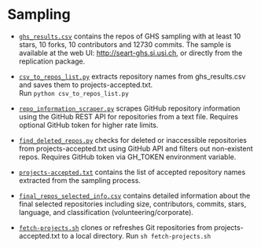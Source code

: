 # Sampling

* [`ghs_results.csv`](ghs_results.csv) contains the repos of GHS sampling with at least 10 stars, 10 forks, 10 contributors and 12730 commits.
The sample is available at the web UI: http://seart-ghs.si.usi.ch, or directly from the replication package.

* [`csv_to_repos_list.py`](csv_to_repos_list.py) extracts repository names from ghs_results.csv and saves them to projects-accepted.txt.   
  Run `python csv_to_repos_list.py`

* [`repo_information_scraper.py`](repo_information_scraper.py) scrapes GitHub repository information using the GitHub REST API for repositories from a text file. Requires optional GitHub token for higher rate limits.

* [`find_deleted_repos.py`](find_deleted_repos.py) checks for deleted or inaccessible repositories from projects-accepted.txt using GitHub API and filters out non-existent repos. Requires GitHub token via GH_TOKEN environment variable.

* [`projects-accepted.txt`](projects-accepted.txt) contains the list of accepted repository names extracted from the sampling process.

* [`final_repos_selected_info.csv`](final_repos_selected_info.csv) contains detailed information about the final selected repositories including size, contributors, commits, stars, language, and classification (volunteering/corporate).

* [`fetch-projects.sh`](fetch-projects.sh) clones or refreshes Git repositories from projects-accepted.txt to a local directory.
  Run `sh fetch-projects.sh`
